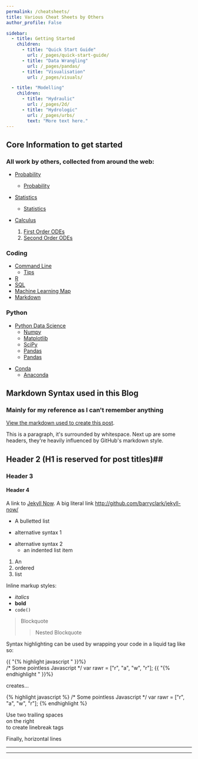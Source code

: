 ```yaml
---
permalink: /cheatsheets/
title: Various Cheat Sheets by Others
author_profile: False

sidebar:
  - title: Getting Started
    children:
      - title: "Quick Start Guide"
        url: /_pages/quick-start-guide/
      - title: "Data Wrangling"
        url: /_pages/pandas/
      - title: "Visualisation"
        url: /_pages/visuals/

  - title: "Modelling"
    children:
      - title: "Hydraulic"
        url: /_pages/2d/
      - title: "Hydrologic"
        url: /_pages/urbs/
        text: "More text here."
---
```


## Core Information to get started 
### All work by others, collected from around the web:

* [Probability](/cheatsheets/Probability_cheatsheet.pdf)
  - [Probability](/cheatsheets/cheatsheet-probability.pdf)
* [Statistics](/cheatsheets/Statics_cheatsheet.pdf)
  - [Statistics](/cheatsheets/cheatsheet-statistics.pdf)

* [Calculus](/cheatsheets/Calculus.pdf)
  1. [First Order ODEs](/cheatsheets/cheatsheet-first-ode.pdf)
  2. [Second Order ODEs](/cheatsheets/cheatsheet-second-ode.pdf)

### Coding 
* [Command Line](https://ss64.com/nt/)
  - [Tips](https://wiki.tuflow.com/index.php?title=DOS_Window_Tips)
* [R](/cheatsheets/R_cheatsheet.png)
* [SQL](/cheatsheets/SQL.pdf)
* [Machine Learning Map](/cheatsheets/ml_map.png)
* [Markdown](/cheatsheets/markdown-cheatsheet-online.pdf)

### Python
* [Python Data Science](/cheatsheets/PythonForDataScience.pdf)
  - [Numpy](/cheatsheets/Numpy_cheatsheet.pdf)
  - [Matplotlib](/cheatsheets/Matplotlib_cheatsheet.pdf) 
  - [SciPy](/cheatsheets/scipy_cheatsheet.png)
  - [Pandas](/cheatsheets/Pandas_cheatsheet.pdf)
  - [Pandas](/cheatsheets/Pandas_Notes.pdf)

- [Conda](/cheatsheets/conda-cheatsheet.pdf)
  - [Anaconda](/cheatsheets/Anaconda_CheatSheet.pdf)


 



## Markdown Syntax used in this Blog  
### Mainly for my reference as I can't remember anything

[View the markdown used to create this post](https://raw.githubusercontent.com/barryclark/www.jekyllnow.com/gh-pages/_posts/2014-6-19-Markdown-Style-Guide.md).

This is a paragraph, it's surrounded by whitespace. Next up are some headers, they're heavily influenced by GitHub's markdown style.

## Header 2 (H1 is reserved for post titles)##

### Header 3

#### Header 4
 
A link to [Jekyll Now](http://github.com/barryclark/jekyll-now/).
A big literal link <http://github.com/barryclark/jekyll-now/>
  
* A bulletted list
- alternative syntax 1
+ alternative syntax 2
  - an indented list item

1. An
2. ordered
3. list

Inline markup styles: 

- _italics_
- **bold**
- `code()` 
 
> Blockquote
>> Nested Blockquote 
 
Syntax highlighting can be used by wrapping your code in a liquid tag like so:

{{ "{% highlight javascript " }}%}  
/* Some pointless Javascript */
var rawr = ["r", "a", "w", "r"];
{{ "{% endhighlight " }}%}  

creates...

{% highlight javascript %}
/* Some pointless Javascript */
var rawr = ["r", "a", "w", "r"];
{% endhighlight %}
 
Use two trailing spaces  
on the right  
to create linebreak tags  
 
Finally, horizontal lines
 
----
****